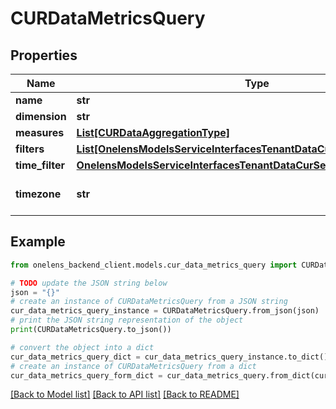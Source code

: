 # CURDataMetricsQuery


## Properties

Name | Type | Description | Notes
------------ | ------------- | ------------- | -------------
**name** | **str** |  | 
**dimension** | **str** |  | [optional] 
**measures** | [**List[CURDataAggregationType]**](CURDataAggregationType.md) |  | 
**filters** | [**List[OnelensModelsServiceInterfacesTenantDataCurServiceFilterCriteria]**](OnelensModelsServiceInterfacesTenantDataCurServiceFilterCriteria.md) |  | 
**time_filter** | [**OnelensModelsServiceInterfacesTenantDataCurServiceTimeDimension**](OnelensModelsServiceInterfacesTenantDataCurServiceTimeDimension.md) |  | 
**timezone** | **str** |  | [optional] [default to 'Asia/Kolkata']

## Example

```python
from onelens_backend_client.models.cur_data_metrics_query import CURDataMetricsQuery

# TODO update the JSON string below
json = "{}"
# create an instance of CURDataMetricsQuery from a JSON string
cur_data_metrics_query_instance = CURDataMetricsQuery.from_json(json)
# print the JSON string representation of the object
print(CURDataMetricsQuery.to_json())

# convert the object into a dict
cur_data_metrics_query_dict = cur_data_metrics_query_instance.to_dict()
# create an instance of CURDataMetricsQuery from a dict
cur_data_metrics_query_form_dict = cur_data_metrics_query.from_dict(cur_data_metrics_query_dict)
```
[[Back to Model list]](../README.md#documentation-for-models) [[Back to API list]](../README.md#documentation-for-api-endpoints) [[Back to README]](../README.md)


